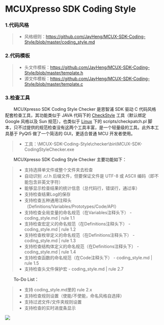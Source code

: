 # MCUXpresso SDK Coding Style

### 1.代码风格

> * 风格细则：https://github.com/JayHeng/MCUX-SDK-Coding-Style/blob/master/coding_style.md

### 2.代码模板

> * 头文件模板：https://github.com/JayHeng/MCUX-SDK-Coding-Style/blob/master/template.h
> * 源文件模板：https://github.com/JayHeng/MCUX-SDK-Coding-Style/blob/master/template.c

### 3.检查工具

　　MCUXpresso SDK Coding Style Checker 是恩智浦 SDK 驱动 C 代码风格配套检查工具，其功能类似于 JAVA 代码下的 [CheckStyle](https://github.com/checkstyle/checkstyle) 工具（默认绑定 Google 风格以及 Sun 规范），也类似于 [Linux](https://github.com/torvalds/linux) 下的 scripts/checkpatch.pl 脚本，只不过提供的规范检查没有这两个工具丰富，是一个轻量级的工具。此外本工具基于 PyQt5 做了一个简洁的 GUI，更适合普通 MCU 开发者使用。  

> * 工具：\MCUX-SDK-Coding-Style\checker\bin\MCUX-SDK-CodingStyleChecker.exe

　　MCUXpresso SDK Coding Style Checker 主要功能如下：  

> * 支持选择单文件或整个文件夹去检查  
> * 自动识别 .c/.h 后缀文件，但要保证文件是 UTF-8 或 ASCII 编码（即不能包含非英文字符）  
> * 能够显示检查结果的统计信息（总代码行，错误行，通过率）  
> * 支持检查结果Log的保存  
> * 支持检查五种通用注释头（Definitions/Variables/Prototypes/Code/API）  
> * 支持检查全局变量的命名规范（在Variables注释头下） - coding_style.md | rule 1.1  
> * 支持检查宏定义的命名规范（在Definitions注释头下） - coding_style.md | rule 1.2  
> * 支持检查枚举定义的命名规范（在Definitions注释头下） - coding_style.md | rule 1.3  
> * 支持检查结构体定义的命名规范（在Definitions注释头下） - coding_style.md | rule 1.4  
> * 支持检查函数的命名规范（在Code注释头下） - coding_style.md | rule 1.5  
> * 支持检查头文件保护宏 - coding_style.md | rule 2.7  

　　To-Do List：  

> * 支持 coding_style.md里的 rule 2.x  
> * 支持检查规则设置（使能/不使能，命名风格自选择）  
> * 支持过滤文件/文件夹规则设置  
> * 支持检查的实时进度条显示  

![](http://henjay724.com/image/github/MCUXpresso-SDK-CodingStyleChecker_v0.3.PNG)

